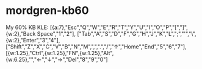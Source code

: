 # mordgren-kb60
My 60% KB
KLE:
[{a:7},"Esc","Q","W","E","R","T","Y","U","I","O","P","[","]",{w:2},"Back Space","1","2"],
["Tab","A","S","D","F","G","H","J","K","L",";","'","\\",{w:2},"Enter","3","4"],
["Shift","Z","X","C","V","B","N","M",",",".","/","&uarr;","Home","End","5","6","7"],
[{w:1.25},"Ctrl",{w:1.25},"FN",{w:1.25},"Alt",{w:6.25},"","&larr;","&darr;","&rarr;","Del","8","9","0"]

